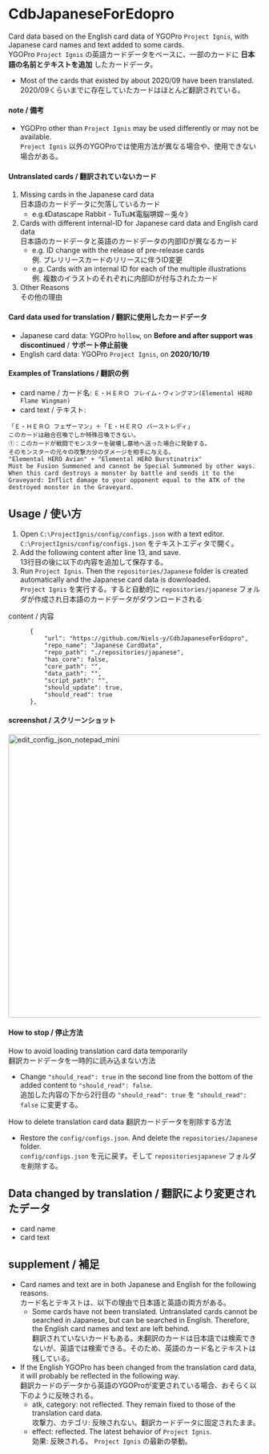 # CdbJapaneseForEdopro

Card data based on the English card data of YGOPro `Project Ignis`, with Japanese card names and text added to some cards.  
YGOPro `Project Ignis` の英語カードデータをベースに、一部のカードに **日本語の名前とテキストを追加** したカードデータ。
* Most of the cards that existed by about 2020/09 have been translated.  
  2020/09くらいまでに存在していたカードはほとんど翻訳されている。

#### note / 備考

* YGOPro other than `Project Ignis` may be used differently or may not be available.  
  `Project Ignis` 以外のYGOProでは使用方法が異なる場合や、使用できない場合がある。
 
#### Untranslated cards / 翻訳されていないカード

1. Missing cards in the Japanese card data  
   日本語のカードデータに欠落しているカード
   * e.g.《Datascape Rabbit - TuTu》《電脳堺嫦－兎々》
1. Cards with different internal-ID for Japanese card data and English card data  
   日本語のカードデータと英語のカードデータの内部IDが異なるカード
   * e.g. ID change with the release of pre-release cards  
     例. プレリリースカードのリリースに伴うID変更
   * e.g. Cards with an internal ID for each of the multiple illustrations  
     例. 複数のイラストのそれぞれに内部IDが付与されたカード
1. Other Reasons  
   その他の理由

#### Card data used for translation / 翻訳に使用したカードデータ

* Japanese card data: YGOPro `hollow`, on **Before and after support was discontinued** / **サポート停止前後**
* English card data: YGOPro `Project Ignis`, on **2020/10/19**

#### Examples of Translations / 翻訳の例

* card name / カード名: `Ｅ・ＨＥＲＯ フレイム・ウィングマン(Elemental HERO Flame Wingman)`
* card text / テキスト:
```
「Ｅ・ＨＥＲＯ フェザーマン」＋「Ｅ・ＨＥＲＯ バーストレディ」
このカードは融合召喚でしか特殊召喚できない。
①：このカードが戦闘でモンスターを破壊し墓地へ送った場合に発動する。
そのモンスターの元々の攻撃力分のダメージを相手に与える。
"Elemental HERO Avian" + "Elemental HERO Burstinatrix"
Must be Fusion Summoned and cannot be Special Summoned by other ways. When this card destroys a monster by battle and sends it to the Graveyard: Inflict damage to your opponent equal to the ATK of the destroyed monster in the Graveyard.
```

## Usage / 使い方

1. Open `C:\ProjectIgnis/config/configs.json` with a text editor.  
   `C:\ProjectIgnis/config/configs.json` をテキストエディタで開く。
1. Add the following content after line 13, and save.  
   13行目の後に以下の内容を追加して保存する。
1. Run `Project Ignis`. Then the `repositories/Japanese` folder is created automatically and the Japanese card data is downloaded.  
   `Project Ignis` を実行する。すると自動的に `repositories/japanese` フォルダが作成され日本語のカードデータがダウンロードされる

content / 内容
  ```
		{
			"url": "https://github.com/Niels-y/CdbJapaneseForEdopro",
			"repo_name": "Japanese CardData",
			"repo_path": "./repositories/japanese",
			"has_core": false,
			"core_path": "",
			"data_path": "",
			"script_path": "",
			"should_update": true,
			"should_read": true
		},
```

#### screenshot / スクリーンショット

<img width="564" alt="edit_config_json_notepad_mini" src="https://user-images.githubusercontent.com/72937182/96492130-21f7cf80-127e-11eb-8334-12a9de35da60.png">

#### How to stop / 停止方法

How to avoid loading translation card data temporarily  
翻訳カードデータを一時的に読み込まない方法
* Change `"should_read": true` in the second line from the bottom of the added content to `"should_read": false`.  
  追加した内容の下から2行目の `"should_read": true` を `"should_read": false` に変更する。

How to delete translation card data
翻訳カードデータを削除する方法
* Restore the `config/configs.json`. And delete the `repositories/Japanese` folder.  
  `config/configs.json` を元に戻す。そして `repositoriesjapanese` フォルダを削除する。

## Data changed by translation / 翻訳により変更されたデータ

* card name
* card text

## supplement / 補足
* Card names and text are in both Japanese and English for the following reasons.  
  カード名とテキストは、以下の理由で日本語と英語の両方がある。
  * Some cards have not been translated. Untranslated cards cannot be searched in Japanese, but can be searched in English. Therefore, the English card names and text are left behind.  
    翻訳されていないカードもある。未翻訳のカードは日本語では検索できないが、英語では検索できる。そのため、英語のカード名とテキストは残している。
* If the English YGOPro has been changed from the translation card data, it will probably be reflected in the following way.  
  翻訳カードのデータから英語のYGOProが変更されている場合、おそらく以下のように反映される。
  * atk, category: not reflected. They remain fixed to those of the translation card data.  
    攻撃力、カテゴリ: 反映されない。翻訳カードデータに固定されたまま。
  * effect: reflected. The latest behavior of `Project Ignis`.  
    効果: 反映される。 `Project Ignis` の最新の挙動。
